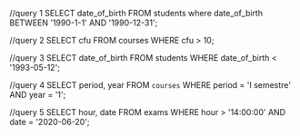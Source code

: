 //query 1
SELECT date_of_birth FROM students where date_of_birth BETWEEN '1990-1-1' AND '1990-12-31';

//query 2
SELECT cfu FROM courses WHERE cfu > 10;

//query 3
SELECT date_of_birth 
FROM students 
WHERE date_of_birth < '1993-05-12'; 

//query 4
SELECT period, year 
FROM `courses` 
WHERE period = 'I semestre' AND year = '1'; 

//query 5
SELECT hour, date 
FROM exams 
WHERE hour > '14:00:00' AND date = '2020-06-20'; 


